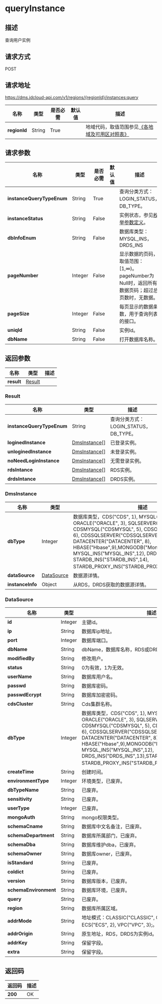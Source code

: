 # queryInstance


## 描述
查询用户实例

## 请求方式
POST

## 请求地址
https://dms.jdcloud-api.com/v1/regions/{regionId}/instances:query

|名称|类型|是否必需|默认值|描述|
|---|---|---|---|---|
|**regionId**|String|True| |地域代码，取值范围参见[《各地域及可用区对照表》](../Enum-Definitions/Regions-AZ.md)|

## 请求参数
|名称|类型|是否必需|默认值|描述|
|---|---|---|---|---|
|**instanceQueryTypeEnum**|String|True| |查询分类方式：LOGIN_STATUS，DB_TYPE。|
|**instanceStatus**|String|False| |实例状态，参见[枚举参数定义](../Enum-Definitions/Enum-Definitions.md)。|
|**dbInfoEnum**|String|False| |数据库类型：MYSQL_INS，DRDS_INS|
|**pageNumber**|Integer|False| |显示数据的页码，取值范围：[1,∞)。pageNumber为Null时，返回所有数据页码；超过总页数时，无数据。|
|**pageSize**|Integer|False| |每页显示的数据条数，用于查询列表的接口。|
|**uniqId**|String|False| |实例Id。|
|**dbName**|String|False| |打开数据库名称。|


## 返回参数
|名称|类型|描述|
|---|---|---|
|**result**|[Result](#result)| |

### <div id="result">Result</div>
|名称|类型|描述|
|---|---|---|
|**instanceQueryTypeEnum**|String|查询分类方式：LOGIN_STATUS，DB_TYPE。|
|**loginedInstance**|[DmsInstance[]](#dmsinstance)|已登录实例。|
|**unloginedInstance**|[DmsInstance[]](#dmsinstance)|未登录实例。|
|**noNeedLoginInstance**|[DmsInstance[]](#dmsinstance)|无需登录实例。|
|**rdsIntance**|[DmsInstance[]](#dmsinstance)|RDS实例。|
|**drdsIntance**|[DmsInstance[]](#dmsinstance)|DRDS实例。|
### <div id="dmsinstance">DmsInstance</div>
|名称|类型|描述|
|---|---|---|
|**dbType**|Integer|数据库类型，CDS("CDS", 1), MYSQL("MYSQL", 2), ORACLE("ORACLE", 3), SQLSERVER("SQLSERVER", 4), CDSMYSQL("CDSMYSQL", 5), CDSORACLE("CDSORACLE", 6), CDSSQLSERVER("CDSSQLSERVER", 7), DATACENTER("DATACENTER", 8), HBASE("Hbase",9),MONGODB("MongoDb",10),ES("ES",11), MYSQL_INS("MYSQL_INS",12), DRDS_INS("DRDS_INS",13), STARDB_INS("STARDB_INS",14), STARDB_PROXY_INS("STARDB_PROXY_INS",15);。|
|**dataSource**|[DataSource](#datasource)|数据源详情。|
|**instanceInfo**|Object|从RDS，DRDS获取的数据源详情。|
### <div id="datasource">DataSource</div>
|名称|类型|描述|
|---|---|---|
|**id**|Integer|主键id。|
|**ip**|String|数据库ip地址。|
|**port**|Integer|数据库端口。|
|**dbName**|String|dbName，数据库名称，RDS或DRDS实例时为空。|
|**modifiedBy**|String|修改用户。|
|**status**|String|0为有效，1为无效。|
|**userName**|String|数据库用户名。|
|**passwd**|String|数据库密码。|
|**passwdEcrypt**|String|数据库加密密码。|
|**cdsCluster**|String|Cds集群名称。|
|**dbType**|Integer|数据库类型，CDS("CDS", 1), MYSQL("MYSQL", 2), ORACLE("ORACLE", 3), SQLSERVER("SQLSERVER", 4), CDSMYSQL("CDSMYSQL", 5), CDSORACLE("CDSORACLE", 6), CDSSQLSERVER("CDSSQLSERVER", 7), DATACENTER("DATACENTER", 8), HBASE("Hbase",9),MONGODB("MongoDb",10),ES("ES",11), MYSQL_INS("MYSQL_INS",12), DRDS_INS("DRDS_INS",13),STARDB_INS("STARDB_INS",14), STARDB_PROXY_INS("STARDB_PROXY_INS",15);。|
|**createTime**|String|创建时间。|
|**environmentType**|Integer|环境类型，已废弃。|
|**dbTypeName**|String|已废弃。|
|**sensitivity**|String|已废弃。|
|**userType**|Integer|已废弃。|
|**mongoAuth**|String|mongo权限类型。|
|**schemaCname**|String|数据库中文名备注，已废弃。|
|**schemaDepartment**|String|数据库所属部门，已废弃。|
|**schemaDba**|String|数据库维护dba，已废弃。|
|**schemaOwner**|String|数据库owner，已废弃。|
|**isStandard**|String|已废弃。|
|**coldict**|String|已废弃。|
|**version**|String|数据库版本，已废弃。|
|**schemaEnvironment**|String|数据库环境，已废弃。|
|**query**|String|已废弃。|
|**region**|String|数据库所属区域。|
|**addrMode**|String|地址模式：CLASSIC("CLASSIC", 0), RDS("RDS", 1), ECS("ECS", 2), VPC("VPC", 3);。|
|**addrOrigin**|String|原生地址，RDS，DRDS为实例id。|
|**addrKey**|String|保留字段。|
|**extra**|String|保留字段。|

## 返回码
|返回码|描述|
|---|---|
|**200**|OK|
